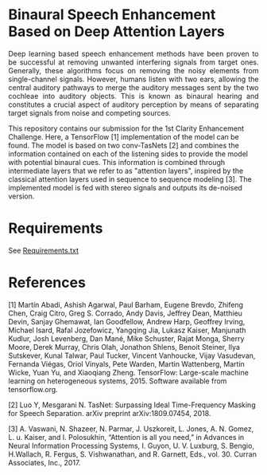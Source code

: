# Binaural Speech Enhancement Based on Deep Attention Layers

<p align="justify">
Deep learning based speech enhancement methods have been proven to be successful at removing unwanted interfering signals from target ones. Generally, these algorithms focus on removing the noisy elements from single-channel signals. However, humans listen with two ears, allowing the central auditory pathways to merge the auditory messages sent by the two cochleae into auditory objects. This is known as binaural hearing and constitutes a crucial aspect of auditory perception by means of separating target signals from noise and competing sources. 

This repository contains our submission for the 1st Clarity Enhancement Challenge. Here, a TensorFlow [1] implementation of the model can be found. The model is based on two conv-TasNets [2] and combines the information contained on each of the listening sides to provide the model with potential binaural cues. This information is combined through intermediate layers that we refer to as "attention layers", inspired by the classical attention layers used in sequence to sequence modeling [3]. The implemented model is fed with stereo signals and outputs its de-noised version. 


# Requirements
See [Requirements.txt](https://github.com/APGDHZ/BinAttSE/blob/main/requirements.txt)

# References
[1] Martín Abadi, Ashish Agarwal, Paul Barham, Eugene Brevdo, Zhifeng Chen, Craig Citro, Greg S. Corrado, Andy Davis, Jeffrey Dean, Matthieu Devin, Sanjay Ghemawat, Ian Goodfellow, Andrew Harp, Geoffrey Irving, Michael Isard, Rafal Jozefowicz, Yangqing Jia, Lukasz Kaiser, Manjunath Kudlur, Josh Levenberg, Dan Mané, Mike Schuster, Rajat Monga, Sherry Moore, Derek Murray, Chris Olah, Jonathon Shlens, Benoit Steiner, Ilya Sutskever, Kunal Talwar, Paul Tucker, Vincent Vanhoucke, Vijay Vasudevan, Fernanda Viégas, Oriol Vinyals, Pete Warden, Martin Wattenberg, Martin Wicke, Yuan Yu, and Xiaoqiang Zheng. TensorFlow: Large-scale machine learning on heterogeneous systems, 2015. Software available from tensorflow.org.

[2] Luo Y, Mesgarani N. TasNet: Surpassing Ideal Time-Frequency Masking for Speech Separation. arXiv preprint arXiv:1809.07454, 2018.

[3] A. Vaswani, N. Shazeer, N. Parmar, J. Uszkoreit, L. Jones, A. N. Gomez, L. u. Kaiser, and I. Polosukhin, “Attention is all you need,”
in Advances in Neural Information Processing Systems, I. Guyon, U. V. Luxburg, S. Bengio, H.Wallach, R. Fergus, S. Vishwanathan, and R. Garnett, Eds., vol. 30. Curran Associates, Inc., 2017.
</p>
